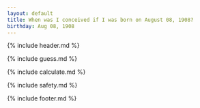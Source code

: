 ```yaml
---
layout: default
title: When was I conceived if I was born on August 08, 1908?
birthday: Aug 08, 1908
---
```


{% include header.md %}

{% include guess.md %}

{% include calculate.md %}

{% include safety.md %}

{% include footer.md %}



